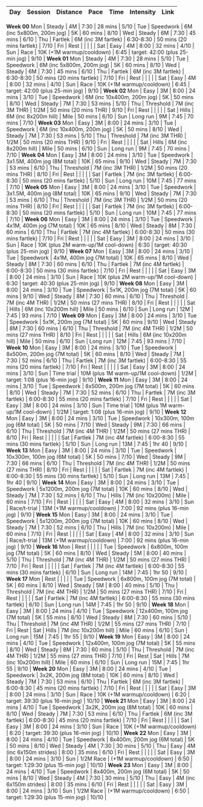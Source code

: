 Day | Session | Distance | Pace | Time | Intensity | Link
--- | ------- | -------- | ---- | ---- | --------- | ----
**Week 00**
Mon | Steady | 4M | 7:30 | 28 mins | 5/10 | 
Tue | Speedwork | 6M (inc 5x800m, 200m jog) | 5K | 60 mins | 8/10 | 
Wed | Steady | 6M | 7:30 | 45 mins | 6/10 | 
Thu | Fartlek | 6M (inc 3M fartlek) | 6:30-8:30 | 50 mins (20 mins fartlek) | 7/10 | 
Fri | Rest |  |  |  |  | 
Sat | Easy | 4M | 8:00 | 32 mins | 4/10 | 
Sun | Race | 10K (+1M warmup/cooldown) | 6:45 | target: 42:00 (plus 25-min jog) | 9/10 | 
**Week 01**
Mon | Steady | 4M | 7:30 | 28 mins | 5/10 | 
Tue | Speedwork | 6M (inc 5x800m, 200m jog) | 5K | 60 mins | 8/10 | 
Wed | Steady | 6M | 7:30 | 45 mins | 6/10 | 
Thu | Fartlek | 6M (inc 3M fartlek) | 6:30-8:30 | 50 mins (20 mins fartlek) | 7/10 | 
Fri | Rest |  |  |  |  | 
Sat | Easy | 4M | 8:00 | 32 mins | 4/10 | 
Sun | Race | 10K (+1M warmup/cooldown) | 6:45 | target: 42:00 (plus 25-min jog) | 9/10 | 
**Week 02**
Mon | Easy | 3M | 8:00 | 24 mins | 3/10 | 
Tue | Speedwork | 6M (inc 10x400m, 200m jog) | 5K | 50 mins | 8/10 | 
Wed | Steady | 7M | 7:30 | 53 mins | 5/10 | 
Thu | Threshold | 7M (inc 3M THR) | 1/2M | 50 mins (20 mins THR) | 9/10 | 
Fri | Rest |  |  |  |  | 
Sat | Hills | 6M (inc 8x200m hill) | Mile | 50 mins | 6/10 | 
Sun | Long run | 9M | 7:45 | 70 mins | 7/10 | 
**Week 03**
Mon | Easy | 3M | 8:00 | 24 mins | 3/10 | 
Tue | Speedwork | 6M (inc 10x400m, 200m jog) | 5K | 50 mins | 8/10 | 
Wed | Steady | 7M | 7:30 | 53 mins | 5/10 | 
Thu | Threshold | 7M (inc 3M THR) | 1/2M | 50 mins (20 mins THR) | 9/10 | 
Fri | Rest |  |  |  |  | 
Sat | Hills | 6M (inc 8x200m hill) | Mile | 50 mins | 6/10 | 
Sun | Long run | 9M | 7:45 | 70 mins | 7/10 | 
**Week 04**
Mon | Easy | 3M | 8:00 | 24 mins | 3/10 | 
Tue | Speedwork | 3x1.5M, 400m jog (8M total) | 10K | 65 mins | 9/10 | 
Wed | Steady | 7M | 7:30 | 53 mins | 6/10 | 
Thu | Threshold | 7M (inc 3M THR) | 1/2M | 50 mins (20 mins THR) | 8/10 | 
Fri | Rest |  |  |  |  | 
Sat | Fartlek | 7M (inc 3M fartlek) | 6:00-8:30 | 50 mins (20 mins fartlek) | 5/10 | 
Sun | Long run | 10M | 7:45 | 77 mins | 7/10 | 
**Week 05**
Mon | Easy | 3M | 8:00 | 24 mins | 3/10 | 
Tue | Speedwork | 3x1.5M, 400m jog (8M total) | 10K | 65 mins | 9/10 | 
Wed | Steady | 7M | 7:30 | 53 mins | 6/10 | 
Thu | Threshold | 7M (inc 3M THR) | 1/2M | 50 mins (20 mins THR) | 8/10 | 
Fri | Rest |  |  |  |  | 
Sat | Fartlek | 7M (inc 3M fartlek) | 6:00-8:30 | 50 mins (20 mins fartlek) | 5/10 | 
Sun | Long run | 10M | 7:45 | 77 mins | 7/10 | 
**Week 06**
Mon | Easy | 3M | 8:00 | 24 mins | 3/10 | 
Tue | Speedwork | 4x1M, 400m jog (7M total) | 10K | 65 mins | 8/10 | 
Wed | Steady | 8M | 7:30 | 60 mins | 6/10 | 
Thu | Fartlek | 7M (inc 4M fartlek) | 6:00-8:30 | 50 mins (30 mins fartlek) | 7/10 | 
Fri | Rest |  |  |  |  | 
Sat | Easy | 3M | 8:00 | 24 mins | 3/10 | 
Sun | Race | 10K (plus 2M warm-up/1M cool-down) | 6:30 | target: 40:30 (plus 25-min jog) | 9/10 | 
**Week 07**
Mon | Easy | 3M | 8:00 | 24 mins | 3/10 | 
Tue | Speedwork | 4x1M, 400m jog (7M total) | 10K | 65 mins | 8/10 | 
Wed | Steady | 8M | 7:30 | 60 mins | 6/10 | 
Thu | Fartlek | 7M (inc 4M fartlek) | 6:00-8:30 | 50 mins (30 mins fartlek) | 7/10 | 
Fri | Rest |  |  |  |  | 
Sat | Easy | 3M | 8:00 | 24 mins | 3/10 | 
Sun | Race | 10K (plus 2M warm-up/1M cool-down) | 6:30 | target: 40:30 (plus 25-min jog) | 9/10 | 
**Week 08**
Mon | Easy | 3M | 8:00 | 24 mins | 3/10 | 
Tue | Speedwork | 5x1K, 200m jog (7M total) | 5K | 60 mins | 9/10 | 
Wed | Steady | 8M | 7:30 | 60 mins | 6/10 | 
Thu | Threshold | 7M (inc 4M THR) | 1/2M | 50 mins (27 mins THR) | 8/10 | 
Fri | Rest |  |  |  |  | 
Sat | Hills | 6M (inc 10x200m hill) | Mile | 50 mins | 6/10 | 
Sun | Long run | 12M | 7:45 | 93 mins | 7/10 | 
**Week 09**
Mon | Easy | 3M | 8:00 | 24 mins | 3/10 | 
Tue | Speedwork | 5x1K, 200m jog (7M total) | 5K | 60 mins | 9/10 | 
Wed | Steady | 8M | 7:30 | 60 mins | 6/10 | 
Thu | Threshold | 7M (inc 4M THR) | 1/2M | 50 mins (27 mins THR) | 8/10 | 
Fri | Rest |  |  |  |  | 
Sat | Hills | 6M (inc 10x200m hill) | Mile | 50 mins | 6/10 | 
Sun | Long run | 12M | 7:45 | 93 mins | 7/10 | 
**Week 10**
Mon | Easy | 3M | 8:00 | 24 mins | 3/10 | 
Tue | Speedwork | 8x500m, 200m jog (7M total) | 5K | 60 mins | 8/10 | 
Wed | Steady | 7M | 7:30 | 52 mins | 6/10 | 
Thu | Fartlek | 7M (inc 3M fartlek) | 6:00-8:30 | 55 mins (20 mins fartlek) | 7/10 | 
Fri | Rest |  |  |  |  | 
Sat | Easy | 3M | 8:00 | 24 mins | 3/10 | 
Sun | Time trial | 10M (plus 1M warm-up/1M cool-down) | 1/2M | target: 1:08 (plus 16-min jog) | 9/10 | 
**Week 11**
Mon | Easy | 3M | 8:00 | 24 mins | 3/10 | 
Tue | Speedwork | 8x500m, 200m jog (7M total) | 5K | 60 mins | 8/10 | 
Wed | Steady | 7M | 7:30 | 52 mins | 6/10 | 
Thu | Fartlek | 7M (inc 3M fartlek) | 6:00-8:30 | 55 mins (20 mins fartlek) | 7/10 | 
Fri | Rest |  |  |  |  | 
Sat | Easy | 3M | 8:00 | 24 mins | 3/10 | 
Sun | Time trial | 10M (plus 1M warm-up/1M cool-down) | 1/2M | target: 1:08 (plus 16-min jog) | 9/10 | 
**Week 12**
Mon | Easy | 3M | 8:00 | 24 mins | 3/10 | 
Tue | Speedwork | 10x300m, 100m jog (6M total) | 5K | 50 mins | 7/10 | 
Wed | Steady | 9M | 7:30 | 66 mins | 6/10 | 
Thu | Threshold | 7M (inc 4M THR) | 1/2M | 50 mins (27 mins THR) | 8/10 | 
Fri | Rest |  |  |  |  | 
Sat | Fartlek | 7M (inc 4M fartlek) | 6:00-8:30 | 55 mins (30 mins fartlek) | 5/10 | 
Sun | Long run | 13M | 7:45 | 1hr 40 | 9/10 | 
**Week 13**
Mon | Easy | 3M | 8:00 | 24 mins | 3/10 | 
Tue | Speedwork | 10x300m, 100m jog (6M total) | 5K | 50 mins | 7/10 | 
Wed | Steady | 9M | 7:30 | 66 mins | 6/10 | 
Thu | Threshold | 7M (inc 4M THR) | 1/2M | 50 mins (27 mins THR) | 8/10 | 
Fri | Rest |  |  |  |  | 
Sat | Fartlek | 7M (inc 4M fartlek) | 6:00-8:30 | 55 mins (30 mins fartlek) | 5/10 | 
Sun | Long run | 13M | 7:45 | 1hr 40 | 9/10 | 
**Week 14**
Mon | Easy | 3M | 8:00 | 24 mins | 3/10 | 
Tue | Speedwork | 5x1200m, 200m jog (7M total) | 10K | 60 mins | 8/10 | 
Wed | Steady | 7M | 7:30 | 52 mins | 6/10 | 
Thu | Hills | 7M (inc 10x200m) | Mile | 60 mins | 7/10 | 
Fri | Rest |  |  |  |  | 
Sat | Easy | 4M | 8:00 | 32 mins | 3/10 | 
Sun | Race/t-trial | 13M (+1M warmup/cooldown) | 7:00 | 92 mins (plus 16-min jog) | 9/10 | 
**Week 15**
Mon | Easy | 3M | 8:00 | 24 mins | 3/10 | 
Tue | Speedwork | 5x1200m, 200m jog (7M total) | 10K | 60 mins | 8/10 | 
Wed | Steady | 7M | 7:30 | 52 mins | 6/10 | 
Thu | Hills | 7M (inc 10x200m) | Mile | 60 mins | 7/10 | 
Fri | Rest |  |  |  |  | 
Sat | Easy | 4M | 8:00 | 32 mins | 3/10 | 
Sun | Race/t-trial | 13M (+1M warmup/cooldown) | 7:00 | 92 mins (plus 16-min jog) | 9/10 | 
**Week 16**
Mon | Rest |  |  |  |  | 
Tue | Speedwork | 6x800m, 100m jog (7M total) | 5K | 60 mins | 8/10 | 
Wed | Steady | 5M | 8:00 | 40 mins | 5/10 | 
Thu | Threshold | 7M (inc 4M THR) | 1/2M | 50 mins (27 mins THR) | 7/10 | 
Fri | Rest |  |  |  |  | 
Sat | Fartlek | 7M (inc 4M fartlek) | 6:00-8:30 | 55 mins (30 mins fartlek) | 6/10 | 
Sun | Long run | 14M | 7:45 | 1hr 50 | 9/10 | 
**Week 17**
Mon | Rest |  |  |  |  | 
Tue | Speedwork | 6x800m, 100m jog (7M total) | 5K | 60 mins | 8/10 | 
Wed | Steady | 5M | 8:00 | 40 mins | 5/10 | 
Thu | Threshold | 7M (inc 4M THR) | 1/2M | 50 mins (27 mins THR) | 7/10 | 
Fri | Rest |  |  |  |  | 
Sat | Fartlek | 7M (inc 4M fartlek) | 6:00-8:30 | 55 mins (30 mins fartlek) | 6/10 | 
Sun | Long run | 14M | 7:45 | 1hr 50 | 9/10 | 
**Week 18**
Mon | Easy | 3M | 8:00 | 24 mins | 4/10 | 
Tue | Speedwork | 12x400m, 100m jog (7M total) | 5K | 55 mins | 8/10 | 
Wed | Steady | 8M | 7:30 | 60 mins | 5/10 | 
Thu | Threshold | 7M (inc 4M THR) | 1/2M | 55 mins (27 mins THR) | 7/10 | 
Fri | Rest | 
Sat | Hills | 7M (inc 10x200m hill) | Mile | 60 mins | 6/10 | 
Sun | Long run | 15M | 7:45 | 1hr 55 | 9/10 | 
**Week 19**
Mon | Easy | 3M | 8:00 | 24 mins | 4/10 | 
Tue | Speedwork | 12x400m, 100m jog (7M total) | 5K | 55 mins | 8/10 | 
Wed | Steady | 8M | 7:30 | 60 mins | 5/10 | 
Thu | Threshold | 7M (inc 4M THR) | 1/2M | 55 mins (27 mins THR) | 7/10 | 
Fri | Rest | 
Sat | Hills | 7M (inc 10x200m hill) | Mile | 60 mins | 6/10 | 
Sun | Long run | 15M | 7:45 | 1hr 55 | 9/10 | 
**Week 20**
Mon | Easy | 3M | 8:00 | 24 mins | 4/10 | 
Tue | Speedwork | 3x2K, 200m jog (8M total) | 10K | 60 mins | 8/10 | 
Wed | Steady | 7M | 7:30 | 53 mins | 6/10 | 
Thu | Fartlek | 6M (inc 3M fartlek) | 6:00-8:30 | 45 mins (20 mins fartlek) | 7/10 | 
Fri | Rest |  |  |  |  | 
Sat | Easy | 3M | 8:00 | 24 mins | 3/10 | 
Sun | Race | 10K (+1M warmup/cooldown) | 6:20 | target: 39:30 (plus 16-min jog) | 10/10 | 
**Week 21**
Mon | Easy | 3M | 8:00 | 24 mins | 4/10 | 
Tue | Speedwork | 3x2K, 200m jog (8M total) | 10K | 60 mins | 8/10 | 
Wed | Steady | 7M | 7:30 | 53 mins | 6/10 | 
Thu | Fartlek | 6M (inc 3M fartlek) | 6:00-8:30 | 45 mins (20 mins fartlek) | 7/10 | 
Fri | Rest |  |  |  |  | 
Sat | Easy | 3M | 8:00 | 24 mins | 3/10 | 
Sun | Race | 10K (+1M warmup/cooldown) | 6:20 | target: 39:30 (plus 16-min jog) | 10/10 | 
**Week 22**
Mon | Easy | 3M | 8:00 | 24 mins | 4/10 | 
Tue | Speedwork | 8x400m, 200m jog (6M total) | 5K | 50 mins | 8/10 | 
Wed | Steady | 4M | 7:30 | 30 mins | 5/10 | 
Thu | Easy | 4M (inc 6x150m strides) | 8:00 | 35 mins | 6/10 | 
Fri | Rest |  |  |  |  | 
Sat | Easy | 3M | 8:00 | 24 mins | 3/10 | 
Sun | 1/2M Race | (+1M warmup/cooldown) | 6:50 | target: 1:29:30 (plus 15-min jog) | 10/10 | 
**Week 23**
Mon | Easy | 3M | 8:00 | 24 mins | 4/10 | 
Tue | Speedwork | 8x400m, 200m jog (6M total) | 5K | 50 mins | 8/10 | 
Wed | Steady | 4M | 7:30 | 30 mins | 5/10 | 
Thu | Easy | 4M (inc 6x150m strides) | 8:00 | 35 mins | 6/10 | 
Fri | Rest |  |  |  |  | 
Sat | Easy | 3M | 8:00 | 24 mins | 3/10 | 
Sun | 1/2M Race | (+1M warmup/cooldown) | 6:50 | target: 1:29:30 (plus 15-min jog) | 10/10 | 
